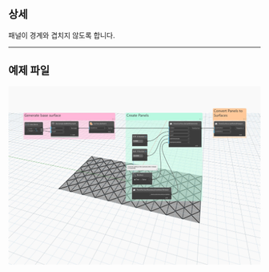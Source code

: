 ## 상세
패널이 경계와 겹치지 않도록 합니다.
___
## 예제 파일

![PanelSurfaceBoundaryCondition.Remove](./Autodesk.DesignScript.Geometry.PanelSurfaceBoundaryCondition.Remove_img.jpg)
